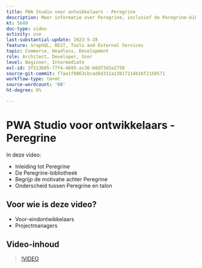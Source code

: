 ```yaml
---
title: PWA Studio voor ontwikkelaars - Peregrine
description: Meer informatie over Peregrine, inclusief de Peregrine-bibliotheek. Begrijp de motivatie achter Peregrine ​ de verschillen tussen Peregrine en talonen.
kt: 5649
doc-type: video
activity: use
last-substantial-update: 2023-5-28
feature: GraphQL, REST, Tools and External Services
topic: Commerce, Headless, Development
role: Architect, Developer, User
level: Beginner, Intermediate
exl-id: 3f513b05-77f4-4695-ac36-b0d73d1e2750
source-git-commit: f7aa1f0063cbcad6d331a13817214b1bf2158571
workflow-type: tm+mt
source-wordcount: '60'
ht-degree: 0%

---
```


# PWA Studio voor ontwikkelaars - Peregrine

In deze video:

- Inleiding tot Peregrine
- De Peregrine-bibliotheek
- Begrijp de motivatie achter Peregrine
- Onderscheid tussen Peregrine en talon

## Voor wie is deze video?

- Voor-eindontwikkelaars
- Projectmanagers

## Video-inhoud

>[!VIDEO](https://video.tv.adobe.com/v/35720?quality=12&learn=on)
